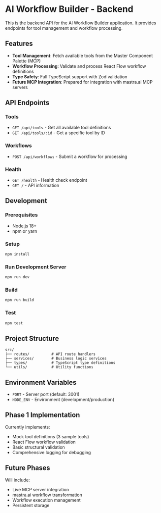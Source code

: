 # AI Workflow Builder - Backend

This is the backend API for the AI Workflow Builder application. It provides endpoints for tool management and workflow processing.

## Features

- **Tool Management**: Fetch available tools from the Master Component Palette (MCP)
- **Workflow Processing**: Validate and process React Flow workflow definitions
- **Type Safety**: Full TypeScript support with Zod validation
- **Future MCP Integration**: Prepared for integration with mastra.ai MCP servers

## API Endpoints

### Tools
- `GET /api/tools` - Get all available tool definitions
- `GET /api/tools/:id` - Get a specific tool by ID

### Workflows
- `POST /api/workflows` - Submit a workflow for processing

### Health
- `GET /health` - Health check endpoint
- `GET /` - API information

## Development

### Prerequisites
- Node.js 18+
- npm or yarn

### Setup
```bash
npm install
```

### Run Development Server
```bash
npm run dev
```

### Build
```bash
npm run build
```

### Test
```bash
npm test
```

## Project Structure

```
src/
├── routes/          # API route handlers
├── services/        # Business logic services
├── types/           # TypeScript type definitions
└── utils/           # Utility functions
```

## Environment Variables

- `PORT` - Server port (default: 3001)
- `NODE_ENV` - Environment (development/production)

## Phase 1 Implementation

Currently implements:
- Mock tool definitions (3 sample tools)
- React Flow workflow validation
- Basic structural validation
- Comprehensive logging for debugging

## Future Phases

Will include:
- Live MCP server integration
- mastra.ai workflow transformation
- Workflow execution management
- Persistent storage